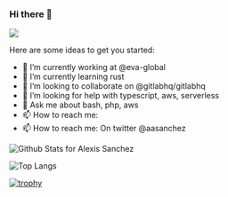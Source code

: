 ### Hi there 👋
![](https://komarev.com/ghpvc/?username=aasanchez&style=flat-square)

Here are some ideas to get you started:

- 🔭 I’m currently working at @eva-global
- 🌱 I’m currently learning rust
- 👯 I’m looking to collaborate on @gitlabhq/gitlabhq
- 🤔 I’m looking for help with typescript, aws, serverless
- 💬 Ask me about bash, php, aws
- 📫 How to reach me: 
- 📫 How to reach me: On twitter @aasanchez

![Github Stats for Alexis Sanchez](https://github-readme-stats.vercel.app/api?username=aasanchez&show_icons=true&hide_border=true&count_private=true)

![Top Langs](https://github-readme-stats.vercel.app/api/top-langs/?username=aasanchez&layout=compact&hide_border=true)

[![trophy](https://github-profile-trophy.vercel.app/?username=aasanchez&column=4&margin-w=15&margin-h=15&no-frame=true&theme=chalk)](https://github.com/ryo-ma/github-profile-trophy)
